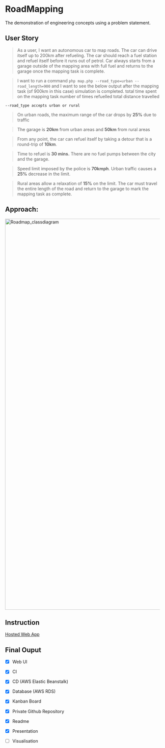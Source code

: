 # RoadMapping
The demonstration of engineering concepts using a problem statement. 
## User Story
> As a user, I want an autonomous car to map roads. The car can drive itself up to 200km after refueling. The car should reach a fuel station and refuel itself before it runs out of petrol. Car always starts from a garage outside of the mapping area with full fuel and returns to the garage once the mapping task is complete. 

> I want to run a command `php map.php --road_type=urban --road_length=900` and I want to see the below output after the mapping task (of 900km in this case) simulation is completed. 
total time spent on the mapping task
number of times refuelled
total distance travelled

`--road_type accepts urban or rural`

> On urban roads, the maximum range of the car drops by **25%** due to traffic

> The garage is **20km** from urban areas  and **50km** from rural areas

> From any point, the car can refuel itself by taking a detour that is a round-trip of **10km**. 

> Time to refuel is **30 mins.** There are no fuel pumps between the city and the garage.

> Speed limit imposed by the police is **70kmph**. Urban traffic causes a **25%** decrease in the  limit.

> Rural areas allow a relaxation of **15%** on the limit.
The car must travel the entire length of the road and return to the garage to mark the mapping task as complete.


## Approach: 
<img width="1268" alt="Roadmap_classdiagram" src="https://user-images.githubusercontent.com/51235238/98239092-70e77980-1f8d-11eb-9b5b-f53123e98eb9.png">

## Instruction 
[Hosted Web App](http://rm-env.eba-beqhjpa5.ap-south-1.elasticbeanstalk.com/Car.php)


## Final Ouput
- [x] Web UI
- [x] CI
- [x] CD (AWS Elastic Beanstalk)
- [x] Database (AWS RDS)
- [x] Kanban Board
- [x] Private Github Repository
- [x] Readme
- [x] Presentation
- [ ] Visualisation 


